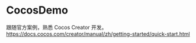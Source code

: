 # CocosDemo

跟随官方案例，熟悉 Cocos Creator 开发。  
https://docs.cocos.com/creator/manual/zh/getting-started/quick-start.html
